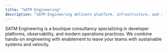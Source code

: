 ```yaml
---
title: "SATM Engineering"
description: "SATM Engineering delivers platform, infrastructure, and reliability engineering for product-focused teams."
---
```


SATM Engineering is a boutique consultancy specializing in developer platforms, observability, and modern operations practices. We combine hands-on engineering with enablement to leave your teams with sustainable systems and velocity.
